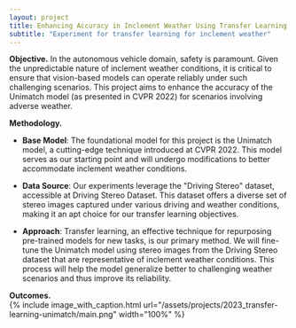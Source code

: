 ```yaml
---
layout: project
title: Enhancing Accuracy in Inclement Weather Using Transfer Learning
subtitle: "Experiment for transfer learning for inclement weather"
---
```

<script src="https://cdn.mathjax.org/mathjax/latest/MathJax.js?config=TeX-AMS-MML_HTMLorMML" type="text/javascript"></script>

**Objective.**
In the autonomous vehicle domain, safety is paramount. Given the unpredictable nature of inclement weather conditions, it is critical to ensure that vision-based models can operate reliably under such challenging scenarios. This project aims to enhance the accuracy of the Unimatch model (as presented in CVPR 2022) for scenarios involving adverse weather.

**Methodology.** <br/>
- **Base Model**: The foundational model for this project is the Unimatch model, a cutting-edge technique introduced at CVPR 2022. This model serves as our starting point and will undergo modifications to better accommodate inclement weather conditions.  

- **Data Source**: Our experiments leverage the "Driving Stereo" dataset, accessible at Driving Stereo Dataset. This dataset offers a diverse set of stereo images captured under various driving and weather conditions, making it an apt choice for our transfer learning objectives.  

- **Approach**: Transfer learning, an effective technique for repurposing pre-trained models for new tasks, is our primary method. We will fine-tune the Unimatch model using stereo images from the Driving Stereo dataset that are representative of inclement weather conditions. This process will help the model generalize better to challenging weather scenarios and thus improve its reliability.<br/>

**Outcomes.** <br/>
{%
	include image_with_caption.html
	url="/assets/projects/2023_transfer-learning-unimatch/main.png"
	width="100%"
%}